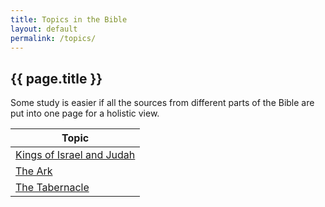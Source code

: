 ```yaml
---
title: Topics in the Bible
layout: default
permalink: /topics/
---
```


## {{ page.title }}

Some study is easier if all the sources from different parts of the Bible are
put into one page for a holistic view.

| Topic       |
| ----------- |
| [Kings of Israel and Judah][kings-israel-judah] |
| [The Ark][the-ark] |
| [The Tabernacle][the-tabernacle] |

[kings-israel-judah]: /topics/kings-israel-judah/
[the-ark]: /topics/the-ark/
[the-tabernacle]: /topics/the-tabernacle/
